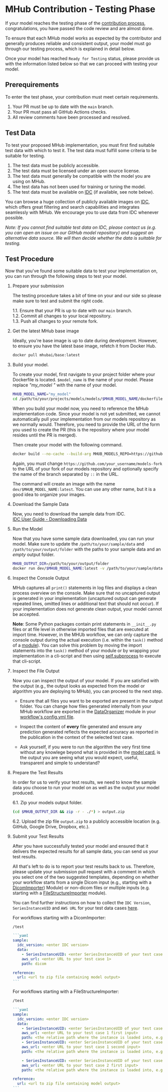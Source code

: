 # MHub Contribution - Testing Phase

If your model reaches the testing phase of the [contribution process](./contributing_a_model.md#submission-timeline), congratulations, you have passed the code review and are almost done.

To ensure that each MHub model works as expected by the contributor and generally produces reliable and consistent output, your model must go through our testing process, which is explained in detail below.

Once your model has reached `Ready for Testing` status, please provide us with the information listed below so that we can proceed with testing your model.

## Prerequirements

To enter the test phase, your contribution must meet certain requirements.

1. Your PR must be up to date with the `main` branch.
2. Your PR must pass all GitHub Actions checks.
3. All review comments have been processed and resolved.

## Test Data

To test your proposed MHub implementation, you must first find suitable test data with which to test it. The test data must fulfill some criteria to be suitable for testing.

1. The test data must be publicly accessible.
2. The test data must be licensed under an open source license.
3. The test data must generally be compatible with the model you are using on MHub.
4. The test data has not been used for training or tuning the model.
5. The test data must be available on [IDC](https://portal.imaging.datacommons.cancer.gov/) (if available, see note below).

You can browse a huge collection of publicly available images on [IDC](https://portal.imaging.datacommons.cancer.gov/), which offers great filtering and search capabilities and integrates seamlessly with MHub. We encourage you to use data from IDC whenever possible.

*Note: If you cannot find suitable test data on IDC, please contact us (e.g. you can open an issue on our GitHub model repository) and suggest an alternative data source. We will then decide whether the data is suitable for testing.*

## Test Procedure

Now that you've found some suitable data to test your implementation on, you can run through the following steps to test your model.

1. Prepare your submission

    The testing procedure takes a bit of time on your and our side so please make sure to test and submit the right code.

    1.1. Ensure that your PR is up to date with our `main` branch.  
    1.2. Commit all changes to your local repository.  
    1.3. Push all changes to your remote fork.

2. Get the latest MHub base image

    Ideally, you're base image is up to date during development. However, to ensure you have the latest base image, refetch it from Docker Hub.

    ```bash
    docker pull mhubai/base:latest
    ```

3. Build your model.

    To create your model, first navigate to your project folder where your Dockerfile is located. `$model_name` is the name of your model. Please replace *"my_model "* with the name of your model.

    ```bash
    MHUB_MODEL_NAME="my_model"
    cd /path/to/your/projects/models/models/$MHUB_MODEL_NAME/dockerfiles
    ```

    When you build your model now, you need to reference the MHub implementation code. Since your model is not yet submitted, we cannot automatically pull your implementation from our models repository as we normally would. Therefore, you need to provide the URL of the form you used to create the PR (this is the repository where your model resides until the PR is merged).

    Then create your model with the following command.

    ```bash
    docker build --no-cache --build-arg MHUB_MODELS_REPO=https://github.com/your_username/models-fork::branch -t dev/$MHUB_MODEL_NAME:latest .
    ```

    Again, you must change `https://github.com/your_username/models-fork` to the URL of your fork of our models repository and optionally specify the name of the branch separated by `::` in the URL.

    The command will create an image with the name `dev/$MHUB_MODEL_NAME:latest`. You can use any other name, but it is a good idea to organize your images.

4. Download the Sample Data

    Now, you need to download the sample data from IDC.  
    [IDC User Guide - Downloading Data](https://learn.canceridc.dev/data/downloading-data)

5. Run the Model

    Now that you have some sample data downloaded, you can run your model.
    Make sure to update the `/path/to/your/sample/data` and `/path/to/your/output/folder` with the paths to your sample data and an *empty* output folder.

    ```bash
    MHUB_OUTPUT_DIR=/path/to/your/output/folder
    docker run dev/$MHUB_MODEL_NAME:latest -v /path/to/your/sample/data:/app/data/input_data:ro -v $MHUB_OUTPUT_DIR:/app/data/output_data 
    ```

6. Inspect the Console Output

    MHub captures all `print()` statements in log files and displays a clean process overview on the console. Make sure that no uncaptured output is generated in your implementation (uncaptured output can generate repeated lines, omitted lines or additional text that should not occur). If your implementation does not generate clean output, your model cannot be accepted.

    **Note**: Some Python packages contain print statements in `__init__.py` files or at file level in otherwise imported files that are executed at import time. However, in the MHUb workflow, we can only capture the console output during the actual execution (i.e. within the `task()` method of a [module](../mhubio/how_to_write_an_mhubio_module.md#the-task-method)). You can solve this problem by moving the import statements into the `task()` method of your module or by wrapping your implementation in a cli-script and then using [self.subprocess](../mhubio/how_to_write_an_mhubio_module.md#running-a-subprocess-from-a-module) to execute that cli-script.

7. Inspect the File Output

    Now you can inspect the output of your model. If you are satisfied with the output (e.g., the output looks as expected from the model or algorithm you are deploying to MHub), you can proceed to the next step.

    - Ensure that all files you want to be exported are present in the output folder. You can change how files generated internally from your MHub workflow are exported in the [DataOrganizer](../mhubio/mhubio_modules.md#dataorganizer) module in your [workflow's config.yml file](../mhubio/the_mhubio_config_file.md).

    - Inspect the content of **every** file generated and ensure any prediction generated reflects the expected accuracy as reported in the publication in the context of the selected test case.

    - Ask yourself, if you were to run the algorithm the very first time without any knowlege beyond what is provided in the [model card](../mhub_models/model_json.md), is the output you are seeing what you would expect, useful, transparent and simple to understand?

8. Prepare the Test Results

    In order for us to verify your test results, we need to know the sample data you choose to run your model on as well as the output your model produced.

    6.1. Zip your models output folder.

    ```bash
    (cd $MHUB_OUTPUT_DIR && zip -r - ./*) > output.zip
    ```

    6.2. Upload the zip file `output.zip` to a publicly accessible location (e.g. GitHub, Google Drive, Dropbox, etc.).

9. Submit your Test Results

    After you have successfully tested your model and ensured that it delivers the expected results for all sample data, you can send us your test results.

    All that's left to do is to report your test results back to us. Therefore, please update your submission pull request with a comment in which you select one of the two suggested templates, depending on whether your workflow starts from a single Dicom input (e.g., starting with a [DicomImporter](../mhubio/mhubio_modules.md#dicomimporter)) Module) or non-dicom files or multiple inputs (e.g. starting with a [FileStructureImporter](../mhubio/mhubio_modules.md#filestructureimporter) module).

    You can find further instructions on how to collect the `IDC Version`, `SeriesInstanceUID` and `AWS URL` for your test data cases [here](https://github.com/MHubAI/models/pull/47#issuecomment-1870640491).

    For workflows starting with a DicomImporter:

    ````markdown
    /test

    ```yaml
    sample:
      idc_version: <enter IDC version>
      data:
        - SeriesInstanceUID: <enter SeriesInstanceUID of your test case 1>
        aws_url: <enter URL to your test case 1>
        path: dicom

    reference:
      url: <url to zip file containing model output>
    ```
    ```````

    For workflows starting with a FileStructureImporter:

    ````markdown
    /test

    ```yaml
    sample:
      idc_version: <enter IDC version>
      data:
        - SeriesInstanceUID: <enter SeriesInstanceUID of your test case 1 first input>
        aws_url: <enter URL to your test case 1 first input>
        path: <the relative path where the instance is loaded into, e.g. `case1/ct`>
        - SeriesInstanceUID: <enter SeriesInstanceUID of your test case 1 second input>
        aws_url: <enter URL to your test case 1 second input>
        path: <the relative path where the instance is loaded into, e.g. `case1/mr`>

        - SeriesInstanceUID: <enter SeriesInstanceUID of your test case 2 first input>
        aws_url: <enter URL to your test case 2 first input>
        path: <the relative path where the instance is loaded into, e.g. `case2/ct`>

    reference:
      url: <url to zip file containing model output>
    ```
    ````
